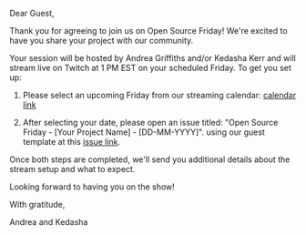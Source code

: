 Dear Guest,

Thank you for agreeing to join us on Open Source Friday! We're excited to have you share your project with our community.

Your session will be hosted by Andrea Griffiths and/or Kedasha Kerr and will stream live on Twitch at 1 PM EST on your scheduled Friday. To get you set up:

1. Please select an upcoming Friday from our streaming calendar: [calendar link](https://gh.io/osf-booking)

2. After selecting your date, please open an issue titled:
   "Open Source Friday - [Your Project Name] - [DD-MM-YYYY]".
   using our guest template at this [issue link](https://gh.io/osf-issue).

Once both steps are completed, we'll send you additional details about the stream setup and what to expect.

Looking forward to having you on the show!

With gratitude,

Andrea and Kedasha
